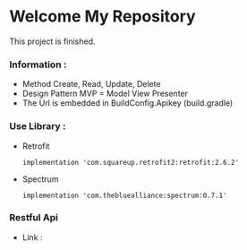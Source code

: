 # Welcome My Repository 
This project is finished.

### Information :
- Method Create, Read, Update, Delete
- Design Pattern MVP = Model View Presenter
- The Url is embedded in BuildConfig.Apikey (build.gradle)

### Use Library :
- Retrofit

  ```
  implementation 'com.squareup.retrofit2:retrofit:2.6.2'
  ```
  
- Spectrum

  ```
  implementation 'com.thebluealliance:spectrum:0.7.1'
  ```
### Restful Api
- Link : 
